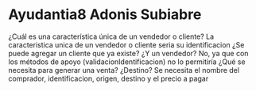 # Ayudantia8 Adonis Subiabre
¿Cuál es una característica única de un vendedor o cliente?
La caracteristica unica de un vendedor o cliente seria su identificacion
¿Se puede agregar un cliente que ya existe? ¿Y un vendedor?
No, ya que con los métodos de apoyo (validacionIdentificacion) no lo permitiría
¿Qué se necesita para generar una venta? ¿Destino?
Se necesita el nombre del comprador, identificacion, origen, destino y el precio a pagar

